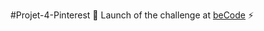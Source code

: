 #Projet-4-Pinterest
:hamster:
Launch of the challenge at [beCode](https://github.com/becodeorg/BXLCentral/tree/master/Projects/4-Pinterest)
:zap:
